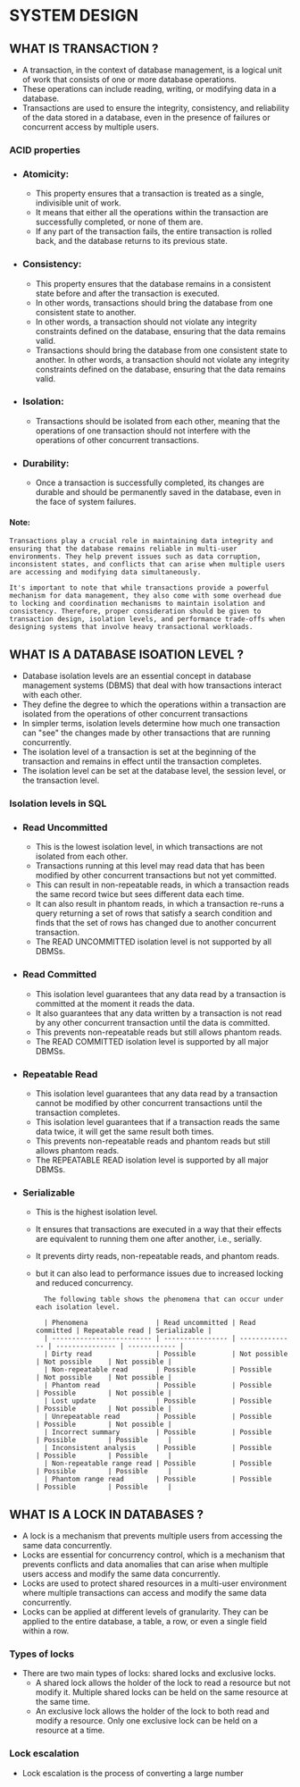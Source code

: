 # SYSTEM DESIGN

## WHAT IS TRANSACTION ?

- A transaction, in the context of database management, is a logical unit of work that consists of one or more database operations.
- These operations can include reading, writing, or modifying data in a database.
- Transactions are used to ensure the integrity, consistency, and reliability of the data stored in a database, even in the presence of failures or concurrent access by multiple users.

### ACID properties

- ### Atomicity:

  - This property ensures that a transaction is treated as a single, indivisible unit of work.
  - It means that either all the operations within the transaction are successfully completed, or none of them are.
  - If any part of the transaction fails, the entire transaction is rolled back, and the database returns to its previous state.

- ### Consistency:

  - This property ensures that the database remains in a consistent state before and after the transaction is executed.
  - In other words, transactions should bring the database from one consistent state to another.
  - In other words, a transaction should not violate any integrity constraints defined on the database, ensuring that the data remains valid.
  - Transactions should bring the database from one consistent state to another. In other words, a transaction should not violate any integrity constraints defined on the database, ensuring that the data remains valid.

- ### Isolation:

  - Transactions should be isolated from each other, meaning that the operations of one transaction should not interfere with the operations of other concurrent transactions.

- ### Durability:

  - Once a transaction is successfully completed, its changes are durable and should be permanently saved in the database, even in the face of system failures.

#### Note:

    Transactions play a crucial role in maintaining data integrity and ensuring that the database remains reliable in multi-user environments. They help prevent issues such as data corruption, inconsistent states, and conflicts that can arise when multiple users are accessing and modifying data simultaneously.

    It's important to note that while transactions provide a powerful mechanism for data management, they also come with some overhead due to locking and coordination mechanisms to maintain isolation and consistency. Therefore, proper consideration should be given to transaction design, isolation levels, and performance trade-offs when designing systems that involve heavy transactional workloads.

## WHAT IS A DATABASE ISOATION LEVEL ?

- Database isolation levels are an essential concept in database management systems (DBMS) that deal with how transactions interact with each other.
- They define the degree to which the operations within a transaction are isolated from the operations of other concurrent transactions
- In simpler terms, isolation levels determine how much one transaction can "see" the changes made by other transactions that are running concurrently.
- The isolation level of a transaction is set at the beginning of the transaction and remains in effect until the transaction completes.
- The isolation level can be set at the database level, the session level, or the transaction level.

### Isolation levels in SQL

- ### Read Uncommitted
    - This is the lowest isolation level, in which transactions are not isolated from each other.
    - Transactions running at this level may read data that has been modified by other concurrent transactions but not yet committed.
    - This can result in non-repeatable reads, in which a transaction reads the same record twice but sees different data each time.
    - It can also result in phantom reads, in which a transaction re-runs a query returning a set of rows that satisfy a search condition and finds that the set of rows has changed due to another concurrent transaction.
    - The READ UNCOMMITTED isolation level is not supported by all DBMSs.


- ### Read Committed
    - This isolation level guarantees that any data read by a transaction is committed at the moment it reads the data.
    - It also guarantees that any data written by a transaction is not read by any other concurrent transaction until the data is committed.
    - This prevents non-repeatable reads but still allows phantom reads.
    - The READ COMMITTED isolation level is supported by all major DBMSs.

- ### Repeatable Read
    - This isolation level guarantees that any data read by a transaction cannot be modified by other concurrent transactions until the transaction completes.
    - This isolation level guarantees that if a transaction reads the same data twice, it will get the same result both times.
    - This prevents non-repeatable reads and phantom reads but still allows phantom reads.
    - The REPEATABLE READ isolation level is supported by all major DBMSs.

- ### Serializable
    - This is the highest isolation level. 
    - It ensures that transactions are executed in a way that their effects are equivalent to running them one after another, i.e., serially. 
    - It prevents dirty reads, non-repeatable reads, and phantom reads.
    - but it can also lead to performance issues due to increased locking and reduced concurrency.


            The following table shows the phenomena that can occur under each isolation level.

            | Phenomena                 | Read uncommitted | Read committed | Repeatable read | Serializable |
            | ------------------------- | ---------------- | -------------- | --------------- | ------------ |
            | Dirty read                | Possible         | Not possible   | Not possible    | Not possible |
            | Non-repeatable read       | Possible         | Possible       | Not possible    | Not possible |
            | Phantom read              | Possible         | Possible       | Possible        | Not possible |
            | Lost update               | Possible         | Possible       | Possible        | Not possible |
            | Unrepeatable read         | Possible         | Possible       | Possible        | Not possible |
            | Incorrect summary         | Possible         | Possible       | Possible        | Possible     |
            | Inconsistent analysis     | Possible         | Possible       | Possible        | Possible     |
            | Non-repeatable range read | Possible         | Possible       | Possible        | Possible     |
            | Phantom range read        | Possible         | Possible       | Possible        | Possible     |

## WHAT IS A LOCK IN DATABASES ?
- A lock is a mechanism that prevents multiple users from accessing the same data concurrently.
- Locks are essential for concurrency control, which is a mechanism that prevents conflicts and data anomalies that can arise when multiple users access and modify the same data concurrently.
- Locks are used to protect shared resources in a multi-user environment where multiple transactions can access and modify the same data concurrently.
- Locks can be applied at different levels of granularity. They can be applied to the entire database, a table, a row, or even a single field within a row.

### Types of locks
- There are two main types of locks: shared locks and exclusive locks.
  - A shared lock allows the holder of the lock to read a resource but not modify it. Multiple shared locks can be held on the same resource at the same time.
  - An exclusive lock allows the holder of the lock to both read and modify a resource. Only one exclusive lock can be held on a resource at a time.

### Lock escalation
- Lock escalation is the process of converting a large number